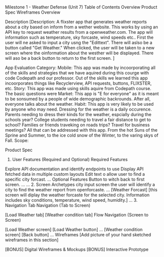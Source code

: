 Milestone 1 - Weather Defense (Unit 7)
Table of Contents
Overview
Product Spec
Wireframes
Overview


Description
[Description: A flixster app that generates weather reports about a city based on inform from a wether website. This works by using an API key to request weather results from a openweather.com. The app will information such as temperature, sky forcaste, wind speeds etc.. First the user will ne asked to input a city usng the "Edittext". There will aslso be a button called "Get Weather." When clicked, the user will be taken to a new screen where the oinformation about the westher will be displayed. There will aso be a back button to return to the first screen.
]


App Evaluation
Category:
Mobile: This app was made by incoorporating all of the skills and strategies that we have aquired during this courge with code Codepath and our professor. Out of the skills we learned this app incoorporates things like Recyclerview, API requests, buttons, FLIXSTER, etc. 
Story: This app was made using skills aquire from Codepath course. The basic questions were 
Market: This app is "E for everyone" as it is meant to be sonsumed by a people of wide demographic backrounds. After all, everyone talks about the weather.
Habit: This app is very likely to be used by anyone who may need. Dressing for the weather is a daily occurence. Parents needing to dress their kinds for the weather, espcially during the schools year? College students needing to travel a fair distance to get to school? Families or friends traveking on roads trips? Travel for business meetings? All that can be addressed with this app. From the hot Suns of the Sprine and Summer, to the ice cold snow of the Winter, to the varing skys of Fall.
Scope:


Product Spec
1. User Features (Required and Optional)
Required Features

Explore API documentation and identify endpoints to use
Display API fetched data in multiple custom layouts
Edit text o allow user to find a specific city forcast.
...
Optional Features
Button to witch back to first screen.
...
...
2. Screen Archetypes
city input screen
the user will identify a city to find the weather report from openforcaste.
...
[Weather Forcast]
[this screen will diplay the weather forcaste for the selected city. Information includes sky conditions, temperature, wind speed, humidity.]
...
3. Navigation
Tab Navigation (Tab to Screen)

[Load Weather tab]
[Weather condition tab]
Flow Navigation (Screen to Screen)

[Load Weather screen]
[Load Weather button]
...
[Weather condition screen]
[Back button]
...
Wireframes
[Add picture of your hand sketched wireframes in this section] 



[BONUS] Digital Wireframes & Mockups
[BONUS] Interactive Prototype



